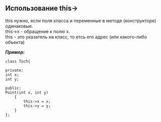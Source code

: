 ## Использование this->

this нужно, если поля класса и переменные в методе (конструкторе) одинаковые.   
this->x - обращение к полю x.   
this - это указатель на класс, то етсь его адрес (или какого-либо объекта)   

***Пример:***
```
class Toch{

private:
int x;
int y;

public:
Point(int x, int y)
    {
        this->x = x; 
        this->y = y;
    }
};
```
